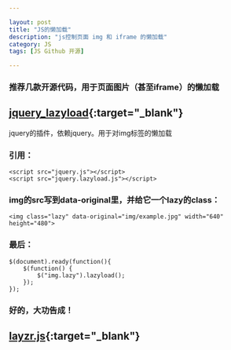 ```yaml
---

layout: post
title: "JS的懒加载"
description: "js控制页面 img 和 iframe 的懒加载"
category: JS
tags: [JS Github 开源]

---
```


### 推荐几款开源代码，用于页面图片（甚至iframe）的懒加载

## [**jquery_lazyload**](https://github.com/tuupola/jquery_lazyload){:target="_blank"} 

jquery的插件，依赖jquery。用于对img标签的懒加载

### 引用：

	<script src="jquery.js"></script>
	<script src="jquery.lazyload.js"></script>

### img的src写到data-original里，并给它一个lazy的class：

	<img class="lazy" data-original="img/example.jpg" width="640" height="480">

### 最后：

	$(document).ready(function(){
		$(function() {
	    	$("img.lazy").lazyload();
		});
	});

### 好的，大功告成！

## [**layzr.js**](https://github.com/callmecavs/layzr.js){:target="_blank"} 








